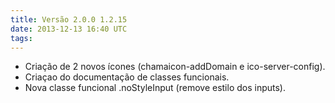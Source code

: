 ```yaml
---
title: Versão 2.0.0 1.2.15
date: 2013-12-13 16:40 UTC
tags:
---
```


* Criação de 2 novos ícones (chamaicon-addDomain e ico-server-config).
* Criaçao do documentação de classes funcionais.
* Nova classe funcional .noStyleInput (remove estilo dos inputs).